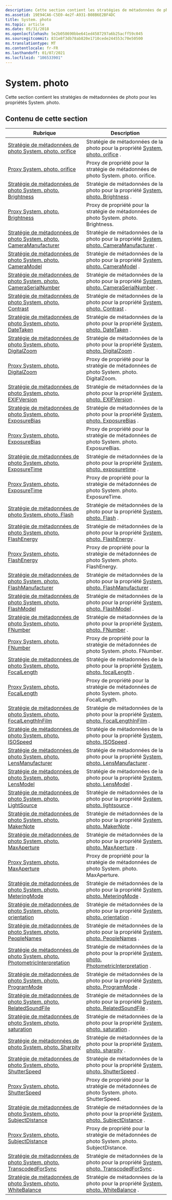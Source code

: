 ```yaml
---
description: Cette section contient les stratégies de métadonnées de photo pour les propriétés System. photo.
ms.assetid: 19E94CA6-C5E0-4e2f-A931-B08B6E2BF4DC
title: System. photo
ms.topic: article
ms.date: 05/31/2018
ms.openlocfilehash: 5e2b058690bbe641ed4587297a6b25acff59c045
ms.sourcegitcommit: 831e8f3db78ab820e1710cede244553c70e50500
ms.translationtype: MT
ms.contentlocale: fr-FR
ms.lasthandoff: 01/07/2021
ms.locfileid: "106533901"
---
```

# <a name="systemphoto"></a>System. photo

Cette section contient les stratégies de métadonnées de photo pour les propriétés System. photo.

## <a name="in-this-section"></a>Contenu de cette section



| Rubrique                                                                                                                                | Description                                                                                                                                                   |
|--------------------------------------------------------------------------------------------------------------------------------------|---------------------------------------------------------------------------------------------------------------------------------------------------------------|
| [Stratégie de métadonnées de photo System. photo. orifice](-wic-photoprop-system-photo-aperture.md)<br/>                                   | Stratégie de métadonnées de la photo pour la propriété [System. photo. orifice](../properties/props-system-photo-aperture.md) .<br/>                  |
| [Proxy System. photo. orifice](-wic-photoprop-system-photo-aperture-proxy.md)<br/>                                             | Proxy de propriété pour la stratégie de métadonnées de photo System. photo. orifice.<br/>                                                                            |
| [Stratégie de métadonnées de photo System. photo. Brightness](-wic-photoprop-system-photo-brightness.md)<br/>                               | Stratégie de métadonnées de la photo pour la propriété [System. photo. Brightness](../properties/props-system-photo-aperture.md) .<br/>                |
| [Proxy System. photo. Brightness](-wic-photoprop-system-photo-brightness-proxy.md)<br/>                                         | Proxy de propriété pour la stratégie de métadonnées de photo System. photo. Brightness.<br/>                                                                          |
| [Stratégie de métadonnées de photo System. photo. CameraManufacturer](-wic-photoprop-system-photo-cameramanufacturer.md)<br/>               | Stratégie de métadonnées de la photo pour la propriété [System. photo. CameraManufacturer](../properties/props-system-photo-cameramanufacturer.md) .<br/>        |
| [Stratégie de métadonnées de photo System. photo. CameraModel](-wic-photoprop-system-photo-cameramodel.md)<br/>                             | Stratégie de métadonnées de la photo pour la propriété [System. photo. CameraModel](../properties/props-system-photo-cameramodel.md) .<br/>               |
| [Stratégie de métadonnées de photo System. photo. CameraSerialNumber](-wic-photoprop-system-photo-cameraserialnumber.md)<br/>               | Stratégie de métadonnées de la photo pour la propriété [System. photo. CameraSerialNumber](../properties/props-system-photo-cameraserialnumber.md) .<br/>        |
| [Stratégie de métadonnées de photo System. photo. Contrast](-wic-photoprop-system-photo-contrast.md)<br/>                                   | Stratégie de métadonnées de la photo pour la propriété [System. photo. Contrast](../properties/props-system-photo-contrast.md) .<br/>                  |
| [Stratégie de métadonnées de photo System. photo. DateTaken](-wic-photoprop-system-photo-datetaken.md)<br/>                                 | Stratégie de métadonnées de la photo pour la propriété [System. photo. DateTaken](../properties/props-system-photo-datetaken.md) .<br/>                 |
| [Stratégie de métadonnées de photo System. photo. DigitalZoom](-wic-photoprop-system-photo-digitalzoom.md)<br/>                             | Stratégie de métadonnées de la photo pour la propriété [System. photo. DigitalZoom](../properties/props-system-photo-digitalzoom.md) .<br/>               |
| [Proxy System. photo. DigitalZoom](-wic-photoprop-system-photo-digitalzoom-proxy.md)<br/>                                       | Proxy de propriété pour la stratégie de métadonnées de photo System. photo. DigitalZoom.<br/>                                                                         |
| [Stratégie de métadonnées de photo System. photo. EXIFVersion](-wic-photoprop-system-photo-exifversion.md)<br/>                             | Stratégie de métadonnées de la photo pour la propriété [System. photo. EXIFVersion](../properties/props-system-photo-exifversion.md) .<br/>               |
| [Stratégie de métadonnées de photo System. photo. ExposureBias](-wic-photoprop-system-photo-exposurebias.md)<br/>                           | Stratégie de métadonnées de la photo pour la propriété [System. photo. ExposureBias](../properties/props-system-photo-exposurebias.md) .<br/>              |
| [Proxy System. photo. ExposureBias](-wic-photoprop-system-photo-exposurebias-proxy.md)<br/>                                     | Proxy de propriété pour la stratégie de métadonnées de photo System. photo. ExposureBias.<br/>                                                                        |
| [Stratégie de métadonnées de photo System. photo. ExposureTime](-wic-photoprop-system-photo-exposuretime.md)<br/>                           | Stratégie de métadonnées de la photo pour la propriété [System. photo. exposuretime](../properties/props-system-photo-exposuretime.md) .<br/>              |
| [Proxy System. photo. ExposureTime](-wic-photoprop-system-photo-exposuretime-proxy.md)<br/>                                     | Proxy de propriété pour la stratégie de métadonnées de photo System. photo. ExposureTime.<br/>                                                                        |
| [Stratégie de métadonnées de photo System. photo. Flash](-wic-photoprop-system-photo-flash.md)<br/>                                         | Stratégie de métadonnées de la photo pour la propriété [System. photo. Flash](../properties/props-system-photo-exposuretime.md) .<br/>                     |
| [Stratégie de métadonnées de photo System. photo. FlashEnergy](-wic-photoprop-system-photo-flashenergy.md)<br/>                             | Stratégie de métadonnées de la photo pour la propriété [System. photo. FlashEnergy](../properties/props-system-photo-flashenergy.md) .<br/>               |
| [Proxy System. photo. FlashEnergy](-wic-photoprop-system-photo-flashenergy-proxy.md)<br/>                                       | Proxy de propriété pour la stratégie de métadonnées de photo System. photo. FlashEnergy.<br/>                                                                         |
| [Stratégie de métadonnées de photo System. photo. FlashManufacturer](-wic-photoprop-system-photo-flashmanufacturer.md)<br/>                 | Stratégie de métadonnées de la photo pour la propriété [System. photo. FlashManufacturer](../properties/props-system-photo-flashmanufacturer.md) .<br/>         |
| [Stratégie de métadonnées de photo System. photo. FlashModel](-wic-photoprop-system-photo-flashmodel.md)<br/>                               | Stratégie de métadonnées de la photo pour la propriété [System. photo. FlashModel](../properties/props-system-photo-flashmodel.md) .<br/>                |
| [Stratégie de métadonnées de photo System. photo. FNumber](-wic-photoprop-system-photo-fnumber.md)<br/>                                     | Stratégie de métadonnées de la photo pour la propriété [System. photo. FNumber](../properties/props-system-photo-fnumber.md) .<br/>                   |
| [Proxy System. photo. FNumber](-wic-photoprop-system-photo-fnumber-proxy.md)<br/>                                               | Proxy de propriété pour la stratégie de métadonnées de photo System. photo. FNumber.<br/>                                                                             |
| [Stratégie de métadonnées de photo System. photo. FocalLength](-wic-photoprop-system-photo-focallength.md)<br/>                             | Stratégie de métadonnées de la photo pour la propriété [System. photo. focalLength](../properties/props-system-photo-focallength.md) .<br/>               |
| [Proxy System. photo. FocalLength](-wic-photoprop-system-photo-focallength-proxy.md)<br/>                                       | Proxy de propriété pour la stratégie de métadonnées de photo System. photo. FocalLength.<br/>                                                                         |
| [Stratégie de métadonnées de photo System. photo. FocalLengthInFilm](-wic-photoprop-system-photo-focallengthinfilm.md)<br/>                 | Stratégie de métadonnées de la photo pour la propriété [System. photo. FocalLengthInFilm](../properties/props-system-photo-focallengthinfilm.md) .<br/>         |
| [Stratégie de métadonnées de photo System. photo. ISOSpeed](-wic-photoprop-system-photo-isospeed.md)<br/>                                   | Stratégie de métadonnées de la photo pour la propriété [System. photo. ISOSpeed](../properties/props-system-photo-focallengthinfilm.md) .<br/>                  |
| [Stratégie de métadonnées de photo System. photo. LensManufacturer](-wic-photoprop-system-photo-lensmanufacturer.md)<br/>                   | Stratégie de métadonnées de la photo pour la propriété [System. photo. LensManufacturer](../properties/props-system-photo-lensmanufacturer.md) .<br/>          |
| [Stratégie de métadonnées de photo System. photo. LensModel](-wic-photoprop-system-photo-lensmodel.md)<br/>                                 | Stratégie de métadonnées de la photo pour la propriété [System. photo. LensModel](../properties/props-system-photo-lensmodel.md) .<br/>                 |
| [Stratégie de métadonnées de photo System. photo. LightSource](-wic-photoprop-system-photo-lightsource.md)<br/>                             | Stratégie de métadonnées de la photo pour la propriété [System. photo. lightsource](../properties/props-system-photo-lightsource.md) .<br/>               |
| [Stratégie de métadonnées de photo System. photo. MakerNote](-wic-photoprop-system-photo-makernote.md)<br/>                                 | Stratégie de métadonnées de la photo pour la propriété [System. photo. MakerNote](../properties/props-system-photo-makernote.md) .<br/>                 |
| [Stratégie de métadonnées de photo System. photo. MaxAperture](-wic-photoprop-system-photo-maxaperture.md)<br/>                             | Stratégie de métadonnées de la photo pour la propriété [System. photo. MaxAperture](../properties/props-system-photo-maxaperture.md) .<br/>               |
| [Proxy System. photo. MaxAperture](-wic-photoprop-system-photo-maxaperture-proxy.md)<br/>                                       | Proxy de propriété pour la stratégie de métadonnées de photo System. photo. MaxAperture.<br/>                                                                         |
| [Stratégie de métadonnées de photo System. photo. MeteringMode](-wic-photoprop-system-photo-meteringmode.md)<br/>                           | Stratégie de métadonnées de la photo pour la propriété [System. photo. MeteringMode](../properties/props-system-photo-meteringmode.md) .<br/>              |
| [Stratégie de métadonnées de photo System. photo. orientation](-wic-photoprop-system-photo-orientation.md)<br/>                             | Stratégie de métadonnées de la photo pour la propriété [System. photo. orientation](../properties/props-system-photo-meteringmode.md) .<br/>               |
| [Stratégie de métadonnées de photo System. photo. PeopleNames](-wic-photoprop-system-photo-peoplenames.md)<br/>                             | Stratégie de métadonnées de la photo pour la propriété [System. photo. PeopleNames](../properties/props-system-photo-peoplenames.md) .<br/>               |
| [Stratégie de métadonnées de photo System. photo. PhotometricInterpretation](-wic-photoprop-system-photo-photometricinterpretation.md)<br/> | Stratégie de métadonnées de la photo pour la propriété [System. photo. PhotometricInterpretation](../properties/props-system-photo-photometricinterpretation.md) .<br/> |
| [Stratégie de métadonnées de photo System. photo. ProgramMode](-wic-photoprop-system-photo-programmode.md)<br/>                             | Stratégie de métadonnées de la photo pour la propriété [System. photo. ProgramMode](../properties/props-system-photo-programmode.md) .<br/>               |
| [Stratégie de métadonnées de photo System. photo. RelatedSoundFile](-wic-photoprop-system-photo-relatedsoundfile.md)<br/>                   | Stratégie de métadonnées de la photo pour la propriété [System. photo. RelatedSoundFile](../properties/props-system-photo-relatedsoundfile.md) .<br/>          |
| [Stratégie de métadonnées de photo System. photo. saturation](-wic-photoprop-system-photo-saturation.md)<br/>                               | Stratégie de métadonnées de la photo pour la propriété [System. photo. saturation](../properties/props-system-photo-saturation.md) .<br/>                |
| [Stratégie de métadonnées de photo System. photo. Sharpity](-wic-photoprop-system-photo-sharpness.md)<br/>                                 | Stratégie de métadonnées de la photo pour la propriété [System. photo. sharpity](../properties/props-system-photo-sharpness.md) .<br/>                 |
| [Stratégie de métadonnées de photo System. photo. ShutterSpeed](-wic-photoprop-system-photo-shutterspeed.md)<br/>                           | Stratégie de métadonnées de la photo pour la propriété [System. photo. ShutterSpeed](../properties/props-system-photo-shutterspeed.md) .<br/>              |
| [Proxy System. photo. ShutterSpeed](-wic-photoprop-system-photo-shutterspeed-proxy.md)<br/>                                     | Proxy de propriété pour la stratégie de métadonnées de photo System. photo. ShutterSpeed.<br/>                                                                        |
| [Stratégie de métadonnées de photo System. photo. SubjectDistance](-wic-photoprop-system-photo-subjectdistance.md)<br/>                     | Stratégie de métadonnées de la photo pour la propriété [System. photo. SubjectDistance](../properties/props-system-photo-subjectdistance.md) .<br/>           |
| [Proxy System. photo. SubjectDistance](-wic-photoprop-system-photo-subjectdistance-proxy.md)<br/>                               | Proxy de propriété pour la stratégie de métadonnées de photo System. photo. SubjectDistance.<br/>                                                                     |
| [Stratégie de métadonnées de photo System. photo. TranscodedForSync](-wic-photoprop-system-photo-transcodedforsync.md)<br/>                 | Stratégie de métadonnées de la photo pour la propriété [System. photo. TranscodedForSync](../properties/props-system-photo-transcodedforsync.md) .<br/>         |
| [Stratégie de métadonnées de photo System. photo. WhiteBalance](-wic-photoprop-system-photo-whitebalance.md)<br/>                           | Stratégie de métadonnées de la photo pour la propriété [System. photo. WhiteBalance](../properties/props-system-photo-whitebalance.md) .<br/>              |



 

 

 
